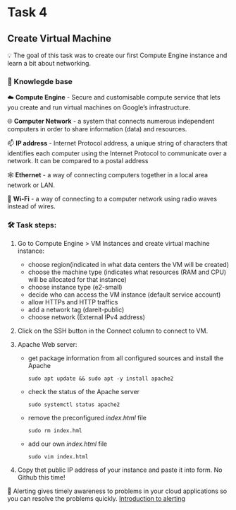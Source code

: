 # Task 4

## Create Virtual Machine

💡 The goal of this task was to create our first Compute Engine instance and learn a bit about networking.

### 🧠 Knowlegde base

☁️ **Compute Engine** - Secure and customisable compute service that lets you create and run virtual machines on Google’s infrastructure.

🌐 **Computer Network** - a system that connects numerous independent computers in order to share information (data) and resources.

📫 **IP address** - Internet Protocol address, a unique string of characters that identifies each computer using the Internet Protocol to communicate over a network. It can be compared to a postal address

🕸️ **Ethernet** - a way of connecting computers together in a local area network or LAN.

🌊 **Wi-Fi** - a way of connecting to a computer network using radio waves instead of wires.


### 🛠️ Task steps:

1. Go to Compute Engine > VM Instances and create virtual machine instance:
    - choose region(indicated in what data centers the VM will be created)
    - choose the machine type (indicates what resources (RAM and CPU) will be allocated for that instance)
    - choose instance type (e2-small)
    - decide who can access the VM instance (default service account)
    - allow HTTPs and HTTP traffics
    - add a network tag (dareit-public)
    - choose network (External IPv4 address)

2. Click on the SSH button in the Connect column to connect to VM.

3. Apache Web server:
    - get package information from all configured sources and install the Apache
        ```
        sudo apt update && sudo apt -y install apache2
        ```
    - check the status of the Apache server
        ```
        sudo systemctl status apache2
        ```
    - remove the preconfigured *index.html* file
        ```
        sudo rm index.hml
        ```
    - add our own *index.html* file
        ```
        sudo vim index.html
        ```
4. Copy thet public IP address of your instance and paste it into form. No Github this time!

📣  Alerting gives timely awareness to problems in your cloud applications so you can resolve the problems quickly.
    [Introduction to alerting](https://cloud.google.com/monitoring/alerts)

